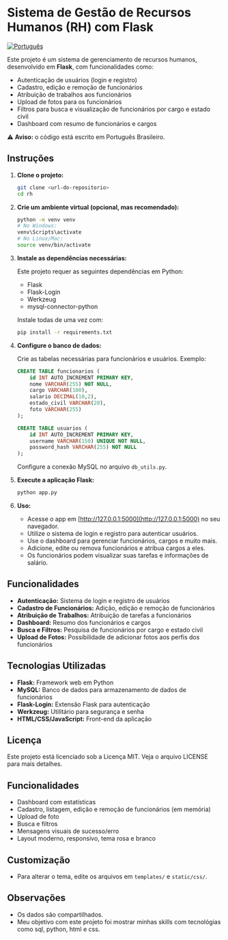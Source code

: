 # Sistema de Gestão de Recursos Humanos (RH) com Flask

[![Português](https://upload.wikimedia.org/wikipedia/commons/thumb/0/05/Flag_of_Brazil.svg/45px-Flag_of_Brazil.svg.png)](#-instruções-em-português)

Este projeto é um sistema de gerenciamento de recursos humanos, desenvolvido em **Flask**, com funcionalidades como:

- Autenticação de usuários (login e registro)
- Cadastro, edição e remoção de funcionários
- Atribuição de trabalhos aos funcionários
- Upload de fotos para os funcionários
- Filtros para busca e visualização de funcionários por cargo e estado civil
- Dashboard com resumo de funcionários e cargos

⚠️ **Aviso:** o código está escrito em Português Brasileiro.

<!-- Exemplo de screenshot -->
<!-- <a href="https://ibb.co/vjGcy0z"><img src="" alt="Captura de Tela" border="0" /></a> -->

## Instruções

1. **Clone o projeto:**

   ```bash
   git clone <url-do-repositorio>
   cd rh
   ```

2. **Crie um ambiente virtual (opcional, mas recomendado):**

   ```bash
   python -m venv venv
   # No Windows:
   venv\Scripts\activate
   # No Linux/Mac:
   source venv/bin/activate
   ```

3. **Instale as dependências necessárias:**

   Este projeto requer as seguintes dependências em Python:
   - Flask
   - Flask-Login
   - Werkzeug
   - mysql-connector-python

   Instale todas de uma vez com:

   ```bash
   pip install -r requirements.txt
   ```

4. **Configure o banco de dados:**

   Crie as tabelas necessárias para funcionários e usuários. Exemplo:

   ```sql
   CREATE TABLE funcionarios (
       id INT AUTO_INCREMENT PRIMARY KEY,
       nome VARCHAR(255) NOT NULL,
       cargo VARCHAR(100),
       salario DECIMAL(10,2),
       estado_civil VARCHAR(20),
       foto VARCHAR(255)
   );

   CREATE TABLE usuarios (
       id INT AUTO_INCREMENT PRIMARY KEY,
       username VARCHAR(150) UNIQUE NOT NULL,
       password_hash VARCHAR(255) NOT NULL
   );
   ```

   Configure a conexão MySQL no arquivo `db_utils.py`.

5. **Execute a aplicação Flask:**

   ```bash
   python app.py
   ```

6. **Uso:**

   - Acesse o app em [http://127.0.0.1:5000](http://127.0.0.1:5000) no seu navegador.
   - Utilize o sistema de login e registro para autenticar usuários.
   - Use o dashboard para gerenciar funcionários, cargos e muito mais.
   - Adicione, edite ou remova funcionários e atribua cargos a eles.
   - Os funcionários podem visualizar suas tarefas e informações de salário.

## Funcionalidades

- **Autenticação:** Sistema de login e registro de usuários
- **Cadastro de Funcionários:** Adição, edição e remoção de funcionários
- **Atribuição de Trabalhos:** Atribuição de tarefas a funcionários
- **Dashboard:** Resumo dos funcionários e cargos
- **Busca e Filtros:** Pesquisa de funcionários por cargo e estado civil
- **Upload de Fotos:** Possibilidade de adicionar fotos aos perfis dos funcionários

## Tecnologias Utilizadas

- **Flask:** Framework web em Python
- **MySQL:** Banco de dados para armazenamento de dados de funcionários
- **Flask-Login:** Extensão Flask para autenticação
- **Werkzeug:** Utilitário para segurança e senha
- **HTML/CSS/JavaScript:** Front-end da aplicação

## Licença

Este projeto está licenciado sob a Licença MIT. Veja o arquivo LICENSE para mais detalhes.

## Funcionalidades
- Dashboard com estatísticas
- Cadastro, listagem, edição e remoção de funcionários (em memória)
- Upload de foto
- Busca e filtros
- Mensagens visuais de sucesso/erro
- Layout moderno, responsivo, tema rosa e branco

## Customização
- Para alterar o tema, edite os arquivos em `templates/` e `static/css/`.

## Observações
- Os dados são compartilhados.
- Meu objetivo com este projeto foi mostrar minhas skills com tecnológias como sql, python, html e css.
